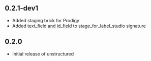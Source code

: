 ## 0.2.1-dev1

* Added staging brick for Prodigy
* Added text_field and id_field to stage_for_label_studio signature

## 0.2.0

* Initial release of unstructured
